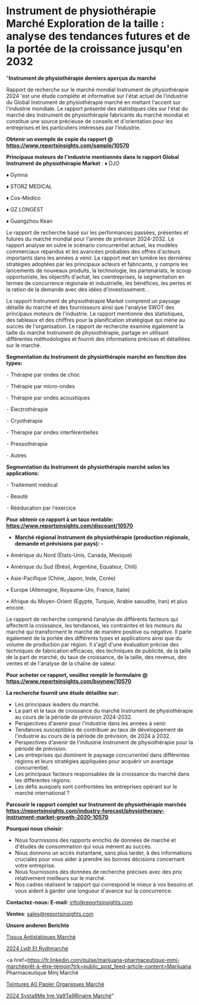 # Instrument de physiothérapie Marché Exploration de la taille : analyse des tendances futures et de la portée de la croissance jusqu'en 2032

"<strong>Instrument de physiothérapie derniers aperçus du marché</strong>

Rapport de recherche sur le marché mondial Instrument de physiothérapie 2024 'est une étude complète et informative sur l'état actuel de l'industrie du Global Instrument de physiothérapie marché en mettant l'accent sur l'industrie mondiale. Le rapport présente des statistiques clés sur l'état du marché des Instrument de physiothérapie fabricants du marché mondial et constitue une source précieuse de conseils et d'orientation pour les entreprises et les particuliers intéressés par l'industrie.

<strong>Obtenir un exemple de copie du rapport @ <a href=https://www.reportsinsights.com/sample/10570>https://www.reportsinsights.com/sample/10570</a></strong>

<strong>Principaux moteurs de l'industrie mentionnés dans le rapport Global Instrument de physiothérapie Market</strong> :
♦ DJO

♦ Gymna

♦ STORZ MEDICAL

♦ Cos-Medico

♦ GZ LONGEST

♦ Guangzhou Kean

Le rapport de recherche basé sur les performances passées, présentes et futures du marché mondial pour l'année de prévision 2024-2032. Le rapport analyse en outre le scénario concurrentiel actuel, les modèles commerciaux répandus et les avancées probables des offres d'acteurs importants dans les années à venir. Le rapport met en lumière les dernières stratégies adoptées par les principaux acteurs et fabricants, y compris les lancements de nouveaux produits, la technologie, les partenariats, le scoop opportuniste, les objectifs d'achat, les coentreprises, la segmentation en termes de concurrence régionale et industrielle, les bénéfices, les pertes et la ration de la demande avec des idées d'investissement. .

Le rapport Instrument de physiothérapie Market comprend un paysage détaillé du marché et des fournisseurs ainsi que l'analyse SWOT des principaux moteurs de l'industrie. Le rapport mentionne des statistiques, des tableaux et des chiffres pour la planification stratégique qui mène au succès de l'organisation. Le rapport de recherche examine également la taille du marché Instrument de physiothérapie, partage en utilisant différentes méthodologies et fournit des informations précises et détaillées sur le marché.

<strong>Segmentation du Instrument de physiothérapie marché en fonction des types:</strong>


⁃ Thérapie par ondes de choc

⁃ Thérapie par micro-ondes

⁃ Thérapie par ondes acoustiques

⁃ Électrothérapie

⁃ Cryothérapie

⁃ Thérapie par ondes interférentielles

⁃ Pressothérapie

⁃ Autres

<strong>Segmentation du Instrument de physiothérapie marché selon les applications:</strong>


⁃ Traitement médical

⁃ Beauté

⁃ Rééducation par l'exercice

<strong>Pour obtenir ce rapport à un taux rentable: <a href=https://www.reportsinsights.com/discount/10570>https://www.reportsinsights.com/discount/10570</a></strong>
<ul>
  <li><strong>Marché régional Instrument de physiothérapie (production régionale, demande et prévisions par pays): -</strong></li>
</ul>
• Amérique du Nord (États-Unis, Canada, Mexique)

• Amérique du Sud (Brésil, Argentine, Equateur, Chili)

• Asie-Pacifique (Chine, Japon, Inde, Corée)

• Europe (Allemagne, Royaume-Uni, France, Italie)

• Afrique du Moyen-Orient (Égypte, Turquie, Arabie saoudite, Iran) et plus encore.

Le rapport de recherche comprend l’analyse de différents facteurs qui affectent la croissance, les tendances, les contraintes et les moteurs du marché qui transforment le marché de manière positive ou négative. Il parle également de la portée des différents types et applications ainsi que du volume de production par région. Il s'agit d'une évaluation précise des techniques de fabrication efficaces, des techniques de publicité, de la taille de la part de marché, du taux de croissance, de la taille, des revenus, des ventes et de l'analyse de la chaîne de valeur.

<strong>Pour acheter ce rapport, veuillez remplir le formulaire @   <a href=https://www.reportsinsights.com/buynow/10570>https://www.reportsinsights.com/buynow/10570</a></strong>

<strong>La recherche fournit une étude détaillée sur:</strong>
<ul>
  <li>Les principaux leaders du marché.</li>
  <li>La part et le taux de croissance du marché Instrument de physiothérapie au cours de la période de prévision 2024-2032.</li>
  <li>Perspectives d'avenir pour l'industrie dans les années à venir.</li>
  <li>Tendances susceptibles de contribuer au taux de développement de l'industrie au cours de la période de prévision, de 2024 à 2032.</li>
  <li>Perspectives d'avenir de l'industrie Instrument de physiothérapie pour la période de prévision.</li>
  <li>Les entreprises qui dominent le paysage concurrentiel dans différentes régions et leurs stratégies appliquées pour acquérir un avantage concurrentiel.</li>
  <li>Les principaux facteurs responsables de la croissance du marché dans les différentes régions.</li>
  <li>Les défis auxquels sont confrontées les entreprises opérant sur le marché international ?</li>
</ul>

<strong>Parcourir le rapport complet sur Instrument de physiothérapie marchés <a href=https://reportsinsights.com/industry-forecast/physiotherapy-instrument-market-growth-2020-10570>https://reportsinsights.com/industry-forecast/physiotherapy-instrument-market-growth-2020-10570</a></strong>

<strong>Pourquoi nous choisir:</strong>
<ul>
  <li>Nous fournissons des rapports enrichis de données de marché et d'études de consommation qui vous mènent au succès.</li>
  <li>Nous donnons un accès instantané, sans plus tarder, à des informations cruciales pour vous aider à prendre les bonnes décisions concernant votre entreprise.</li>
  <li>Nous fournissons des données de recherche précises avec des prix relativement meilleurs sur le marché.</li>
  <li>Nos cadres réalisent le rapport qui correspond le mieux à vos besoins et vous aident à garder une longueur d'avance sur la concurrence.</li>
</ul>
<strong>Contactez-nous:
</strong><strong>E-mail:</strong> <a href=mailto:info@reportsinsights.com>info@reportsinsights.com</a>

<strong>Ventes</strong>: <a href=mailto:sales@reportsinsights.com>sales@reportsinsights.com</a>

<strong>Unsere anderen Berichte</strong>

<a href=https://www.linkedin.com/pulse/tissus-antistatiques-march%C3%A9-2024-part-croissance-ak3ae/>Tissus Antistatiques Marché</a>

<a href=https://www.linkedin.com/pulse/2024-lvdt-et-rvdtmarché-segmentation-détaillée-raikc/>2024 Lvdt Et Rvdtmarché</a>

<a href=https://fr.linkedin.com/pulse/marijuana-pharmaceutique-mmj-marchéprêt-à-être-témoin?trk=public_post_feed-article-content>Marijuana Pharmaceutique Mmj Marché</a>

<a href=https://www.linkedin.com/pulse/teintures-%C3%A0-papier-organiques-march%C3%A9domaines-myakf/>Teintures A0 Papier Organiques Marché</a>

<a href=https://www.linkedin.com/pulse/2024-syst%C3%A8me-irm-v%C3%A9t%C3%A9rinaire-march%C3%A9-paysage-comprenant-jh1rc/>2024 Systa8Me Irm Va9Ta9Rinaire Marché</a>"
